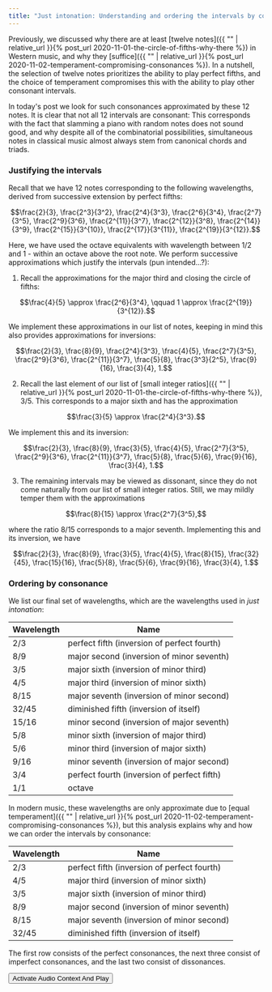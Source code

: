 ```yaml
---
title: "Just intonation: Understanding and ordering the intervals by consonance"
---
```


Previously, we discussed why there are at least [twelve notes]({{ "" | relative_url }}{% post_url 2020-11-01-the-circle-of-fifths-why-there %}) in Western music, and why they [suffice]({{ "" | relative_url }}{% post_url 2020-11-02-temperament-compromising-consonances %}). In a nutshell, the selection of twelve notes prioritizes the ability to play perfect fifths, and the choice of temperament compromises this with the ability to play other consonant intervals.

In today's post we look for such consonances approximated by these 12 notes. It is clear that not all 12 intervals are consonant: This corresponds with the fact that slamming a piano with random notes does not sound good, and why despite all of the combinatorial possibilities, simultaneous notes in classical music almost always stem from canonical chords and triads.

### Justifying the intervals

Recall that we have 12 notes corresponding to the following wavelengths, derived from successive extension by perfect fifths:

$$\frac{2}{3}, \frac{2^3}{3^2}, \frac{2^4}{3^3}, \frac{2^6}{3^4}, \frac{2^7}{3^5}, \frac{2^9}{3^6}, \frac{2^{11}}{3^7}, \frac{2^{12}}{3^8}, \frac{2^{14}}{3^9}, \frac{2^{15}}{3^{10}}, \frac{2^{17}}{3^{11}}, \frac{2^{19}}{3^{12}}.$$

Here, we have used the octave equivalents with wavelength between 1/2 and 1 - within an octave above the root note. We perform successive approximations which justify the intervals (pun intended...?):

1) Recall the approximations for the major third and closing the circle of fifths:

$$\frac{4}{5} \approx \frac{2^6}{3^4}, \qquad 1 \approx \frac{2^{19}}{3^{12}}.$$

We implement these approximations in our list of notes, keeping in mind this also provides approximations for inversions:

$$\frac{2}{3}, \frac{8}{9}, \frac{2^4}{3^3}, \frac{4}{5}, \frac{2^7}{3^5}, \frac{2^9}{3^6}, \frac{2^{11}}{3^7}, \frac{5}{8}, \frac{3^3}{2^5}, \frac{9}{16}, \frac{3}{4}, 1.$$

2) Recall the last element of our list of [small integer ratios]({{ "" | relative_url }}{% post_url 2020-11-01-the-circle-of-fifths-why-there %}), 3/5. This corresponds to a major sixth and has the approximation

$$\frac{3}{5} \approx \frac{2^4}{3^3}.$$

We implement this and its inversion:

$$\frac{2}{3}, \frac{8}{9}, \frac{3}{5}, \frac{4}{5}, \frac{2^7}{3^5}, \frac{2^9}{3^6}, \frac{2^{11}}{3^7}, \frac{5}{8}, \frac{5}{6}, \frac{9}{16}, \frac{3}{4}, 1.$$

3) The remaining intervals may be viewed as dissonant, since they do not come naturally from our list of small integer ratios. Still, we may mildly temper them with the approximations

$$\frac{8}{15} \approx \frac{2^7}{3^5},$$

where the ratio 8/15 corresponds to a major seventh. Implementing this and its inversion, we have

$$\frac{2}{3}, \frac{8}{9}, \frac{3}{5}, \frac{4}{5}, \frac{8}{15}, \frac{32}{45}, \frac{15}{16}, \frac{5}{8}, \frac{5}{6}, \frac{9}{16}, \frac{3}{4}, 1.$$

### Ordering by consonance

We list our final set of wavelengths, which are the wavelengths used in _just intonation_:

| Wavelength | Name |
| ------------- | ------------- |
| 2/3 | perfect fifth (inversion of perfect fourth) |
| 8/9 | major second (inversion of minor seventh)  |
| 3/5 | major sixth (inversion of minor third) |
| 4/5 | major third (inversion of minor sixth) |
| 8/15 | major seventh (inversion of minor second) |
| 32/45 | diminished fifth (inversion of itself) |
| 15/16 | minor second (inversion of major seventh) |
| 5/8 | minor sixth (inversion of major third) |
| 5/6 | minor third (inversion of major sixth) |
| 9/16 | minor seventh (inversion of major second) |
| 3/4 | perfect fourth (inversion of perfect fifth) |
| 1/1 | octave |

In modern music, these wavelengths are only approximate due to [equal temperament]({{ "" | relative_url }}{% post_url 2020-11-02-temperament-compromising-consonances %}), but this analysis explains why and how we can order the intervals by consonance:

| Wavelength | Name |
| ------------- | ------------- |
| 2/3 | perfect fifth (inversion of perfect fourth) |
| 4/5 | major third (inversion of minor sixth) |
| 3/5 | major sixth (inversion of minor third) |
| 8/9 | major second (inversion of minor seventh) |
| 8/15 | major seventh (inversion of minor second) |
| 32/45 | diminished fifth (inversion of itself) |

The first row consists of the perfect consonances, the next three consist of imperfect consonances, and the last two consist of dissonances. 

<div id="paper"></div>
<button id="activate-audio">Activate Audio Context And Play</button>
<button id="stop-audio" style="display:none;">Stop Audio</button>
<div id='audio-error' style="display:none;">Audio is not supported in this browser.</div>

<script>
load();
function load() {
    // First draw the music - this supplies an object that has a lot of information about how to create the synth.
    // NOTE: If you want just the sound without showing the music, use "*" instead of "paper" in the renderAbc call.
    var visualObj = ABCJS.renderAbc("paper", "X:1\nK:D\nDDAA|BBA2|\n", {
        responsive: "resize" })[0];

    // This object is the class that will contain the buffer
    var midiBuffer;

    var startAudioButton = D("activate-audio");
    var stopAudioButton = D("stop-audio");
    var audioError = D("audio-error");

    startAudioButton.addEventListener("click", function() {
        startAudioButton.setAttribute("style", "display:none;");
        if (ABCJS.synth.supportsAudio()) {
            stopAudioButton.setAttribute("style", "");

            // An audio context is needed - this can be passed in for two reasons:
            // 1) So that you can share this audio context with other elements on your page.
            // 2) So that you can create it during a user interaction so that the browser doesn't block the sound.
            // Setting this is optional - if you don't set an audioContext, then abcjs will create one.
            window.AudioContext = window.AudioContext ||
                window.webkitAudioContext ||
                navigator.mozAudioContext ||
                navigator.msAudioContext;
            var audioContext = new window.AudioContext();
            audioContext.resume().then(function () {
                // In theory the AC shouldn't start suspended because it is being initialized in a click handler, but iOS seems to anyway.

                // This does a bare minimum so this object could be created in advance, or whenever convenient.
                midiBuffer = new ABCJS.synth.CreateSynth();

                // midiBuffer.init preloads and caches all the notes needed. There may be significant network traffic here.
                return midiBuffer.init({
                    visualObj: visualObj,
                    audioContext: audioContext,
                    millisecondsPerMeasure: visualObj.millisecondsPerMeasure()
                }).then(function (response) {
                    // console.log(response); // this contains the list of notes that were loaded.
                    // midiBuffer.prime actually builds the output buffer.
                    return midiBuffer.prime();
                }).then(function () {
                    // At this point, everything slow has happened. midiBuffer.start will return very quickly and will start playing very quickly without lag.
                    midiBuffer.start();
                    return Promise.resolve();
                }).catch(function (error) {
                    if (error.status === "NotSupported") {
                        stopAudioButton.setAttribute("style", "display:none;");
                        audioError.setAttribute("style", "");
                    } else console.warn("synth error", error);
                });
            });
        } else {
            audioError.setAttribute("style", "");
        }
    });

    stopAudioButton.addEventListener("click", function() {
        startAudioButton.setAttribute("style", "");
        stopAudioButton.setAttribute("style", "display:none;");
        if (midiBuffer) midiBuffer.stop();
    });
}

function D(string) { return document.getElementById(string);}	
</script>
